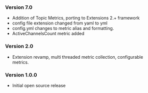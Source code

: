 ### Version 7.0
* Addition of Topic Metrics, porting to Extensions 2.+ framework
* config file extension changed from yaml to yml
* config.yml changes to metric alias and formatting.
* ActiveChannelsCount metric added

### Version 2.0
* Extension revamp, multi threaded metric collection, configurable metrics.

### Version 1.0.0
* Initial open source release